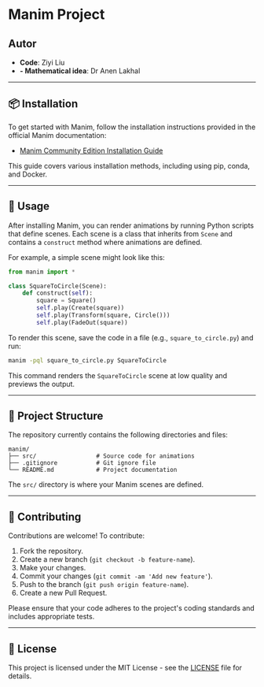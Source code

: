 # Manim Project

## Autor

- **Code**: Ziyi Liu
- **- Mathematical idea**: Dr Anen Lakhal

---

## 📦 Installation

To get started with Manim, follow the installation instructions provided in the official Manim documentation:

- [Manim Community Edition Installation Guide](https://docs.manim.community/en/stable/installation.html)

This guide covers various installation methods, including using pip, conda, and Docker.

---

## 🧪 Usage

After installing Manim, you can render animations by running Python scripts that define scenes. Each scene is a class that inherits from `Scene` and contains a `construct` method where animations are defined.

For example, a simple scene might look like this:

```python
from manim import *

class SquareToCircle(Scene):
    def construct(self):
        square = Square()
        self.play(Create(square))
        self.play(Transform(square, Circle()))
        self.play(FadeOut(square))
```

To render this scene, save the code in a file (e.g., `square_to_circle.py`) and run:

```bash
manim -pql square_to_circle.py SquareToCircle
```

This command renders the `SquareToCircle` scene at low quality and previews the output.

---

## 📂 Project Structure

The repository currently contains the following directories and files:

```
manim/
├── src/                 # Source code for animations
├── .gitignore           # Git ignore file
└── README.md            # Project documentation
```

The `src/` directory is where your Manim scenes are defined.

---

## 🔧 Contributing

Contributions are welcome! To contribute:

1. Fork the repository.
2. Create a new branch (`git checkout -b feature-name`).
3. Make your changes.
4. Commit your changes (`git commit -am 'Add new feature'`).
5. Push to the branch (`git push origin feature-name`).
6. Create a new Pull Request.

Please ensure that your code adheres to the project's coding standards and includes appropriate tests.

---

## 📄 License

This project is licensed under the MIT License - see the [LICENSE](LICENSE) file for details.
